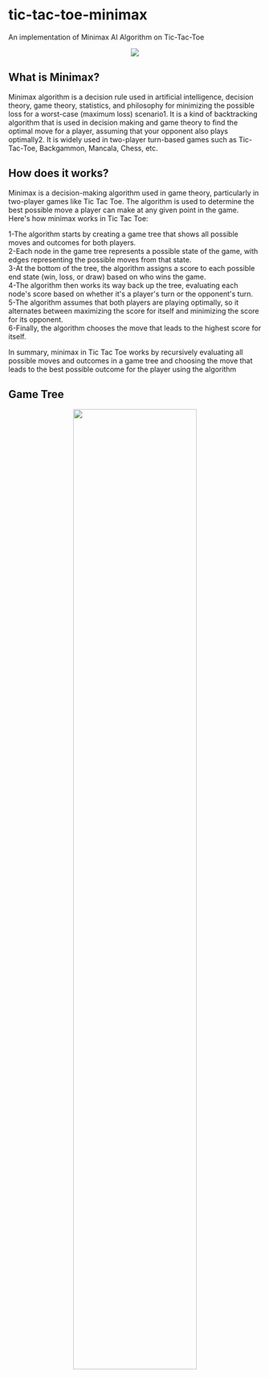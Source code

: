 # tic-tac-toe-minimax
An implementation of Minimax AI Algorithm on Tic-Tac-Toe
<p align="center">
<img src="https://user-images.githubusercontent.com/80759221/228569948-12dd9c30-0efa-468f-823e-bef1f3a3e4cb.png"   
</p>

## What is Minimax?
Minimax algorithm is a decision rule used in artificial intelligence, decision theory, game theory, statistics, and philosophy for minimizing the possible loss for a worst-case (maximum loss) scenario1. It is a kind of backtracking algorithm that is used in decision making and game theory to find the optimal move for a player, assuming that your opponent also plays optimally2. It is widely used in two-player turn-based games such as Tic-Tac-Toe, Backgammon, Mancala, Chess, etc.


## How does it works?
Minimax is a decision-making algorithm used in game theory, particularly in two-player games like Tic Tac Toe. The algorithm is used to determine the best possible move a player can make at any given point in the game. Here's how minimax works in Tic Tac Toe:

1-The algorithm starts by creating a game tree that shows all possible moves and outcomes for both players.<br>
2-Each node in the game tree represents a possible state of the game, with edges representing the possible moves from that state.<br>
3-At the bottom of the tree, the algorithm assigns a score to each possible end state (win, loss, or draw) based on who wins the game.<br>
4-The algorithm then works its way back up the tree, evaluating each node's score based on whether it's a player's turn or the opponent's turn.<br>
5-The algorithm assumes that both players are playing optimally, so it alternates between maximizing the score for itself and minimizing the score for its opponent.<br>
6-Finally, the algorithm chooses the move that leads to the highest score for itself.<br>
  
In summary, minimax in Tic Tac Toe works by recursively evaluating all possible moves and outcomes in a game tree and choosing the move that leads to the best possible outcome for the player using the algorithm

## Game Tree
<p align="center">
<img src="https://user-images.githubusercontent.com/80759221/236447424-85be5d46-6208-4559-9ccb-2d3625c31245.jpg" 
width ="70%" height="70%"
</p>
